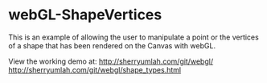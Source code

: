 # webGL-ShapeVertices
This is an example of allowing the user to manipulate a point or the vertices of a shape that has been rendered on the Canvas with webGL.

View the working demo at:
http://sherryumlah.com/git/webgl/
http://sherryumlah.com/git/webgl/shape_types.html
